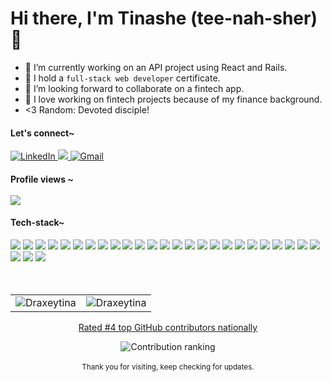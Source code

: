 <h1> Hi there, I'm Tinashe (tee-nah-sher)👋 </h1>

- 🔭 I’m currently working on an API project using React and Rails. 
- 🌱 I hold a `full-stack web developer` certificate.
- 👯 I’m looking forward to collaborate on a fintech app.
- 🤟 I love working on fintech projects because of my finance background.
- <3 Random: Devoted disciple!

<div align="left">
  <h4>Let's connect~</h4>
  <a  href="https://www.linkedin.com/in/timothy-tinashe-murambinda" target="_blank">
    <img alt="LinkedIn" src="https://img.shields.io/badge/linkedin%20-%230077B5.svg?&style=plastic&logo=linkedin&logoColor=white" />
  </a>
  <a href="https://twitter.com/tinamura2" target="_blank">
    <img src="https://img.shields.io/badge/twitter-%2300acee.svg?&style=plastic&logo=twitter&logoColor=white&alt=twitter" />
  </a>
  <a href="mailto:tinashemurambinda@gmail.com">
    <img  alt="Gmail" src="https://img.shields.io/badge/Gmail-D14836?style=plastic&logo=gmail&logoColor=white" />
  <a/>
  <br>
</div>


<h4 align="left"> 
  Profile views ~ <br><br>
  <img src="https://profile-counter.glitch.me/Draxeytina/count.svg" />
</h4>

<!-- https://github.com/alexandresanlim/Badges4-README.md-Profile -->
<h4 align="left">Tech-stack~</h4>
<div align="left">
  <img src="https://img.shields.io/badge/javascript-%23323330.svg?style=plastic&logo=javascript&logoColor=%23F7DF1E" />
  <img src="https://img.shields.io/badge/typeScript-007ACC?style=plastic&logo=typescript&logoColor=white" />
  <img src="https://img.shields.io/badge/react-%2320232a.svg?style=plastic&logo=react&logoColor=%2361DAFB" />
  <img src="https://img.shields.io/badge/ruby-%23CC342D.svg?style=plastic&logo=ruby&logoColor=white" />
  <img src="https://img.shields.io/badge/rails-%23CC0000.svg?style=plastic&logo=ruby-on-rails&logoColor=white" />
  <img src="https://img.shields.io/badge/angular-DD0031?style=plastic&logo=angular&logoColor=white" />
  <img src="https://img.shields.io/badge/ESLint-4B3263?style=plastic&logo=eslint&logoColor=white" />
  <img src="https://img.shields.io/badge/html5-%23E34F26.svg?style=plastic&logo=html5&logoColor=white" />
  <img src="https://img.shields.io/badge/css3-%231572B6.svg?style=plastic&logo=css3&logoColor=white" />
  <img src="https://img.shields.io/badge/sass-hotpink.svg?style=plastic&logo=SASS&logoColor=white" />
  <img src="https://img.shields.io/badge/bootstrap-%23563D7C.svg?style=plastic&logo=bootstrap&logoColor=white" />
  <img src="https://img.shields.io/badge/figma-F24E1E?style=plastic&logo=figma&logoColor=white" />
  <img src="https://img.shields.io/badge/canva-%2300C4CC.svg?&style=plastic&logo=Canva&logoColor=white" />
  <img src="https://img.shields.io/badge/unsplash-000000?style=plastic&logo=Unsplash&logoColor=white" />
  <img src="https://img.shields.io/badge/netlify-00C7B7?style=plastic&logo=netlify&logoColor=white" />
  <img src="https://img.shields.io/badge/heroku-430098?style=plastic&logo=heroku&logoColor=white" />
  <img src="https://img.shields.io/badge/vercel-000000?style=plastic&logo=vercel&logoColor=white" />
  <img src="https://img.shields.io/badge/git-%23F05033.svg?style=plastic&logo=git&logoColor=white" />
  <img src="https://img.shields.io/badge/github-%23121011.svg?style=plastic&logo=github&logoColor=white" />
  <img src="https://img.shields.io/badge/npm-%23000000.svg?style=plastic&logo=npm&logoColor=white" />
  <img src="https://img.shields.io/badge/yarn-%232C8EBB.svg?style=plastic&logo=yarn&logoColor=white" />
  <img src="https://img.shields.io/badge/-jest-%23C21325?style=plastic&logo=jest&logoColor=white" />
  <img src="https://img.shields.io/badge/-mocha-%238D6748?style=plastic&logo=mocha&logoColor=white" />
  <img src="https://img.shields.io/badge/-selenium-%43B02A?style=plastic&logo=selenium&logoColor=white" />
  <img src="https://img.shields.io/badge/postgres-%23316192.svg?style=plastic&logo=postgresql&logoColor=white" />
  <img src="https://img.shields.io/badge/mysql-%2300f.svg?style=plastic&logo=mysql&logoColor=white" />
  <img src="https://img.shields.io/badge/Microsoft%20SQL%20Sever-CC2927?style=plastic&logo=microsoft%20sql%20server&logoColor=white" />
  <img src="https://img.shields.io/badge/mysql-%2300f.svg?style=plastic&logo=mysql&logoColor=white" />
  <br>
</div>
  
<br>
<br>
  
<table align="center">
  <tr>
   
  <td>
    <img src="https://github-readme-stats.vercel.app/api?username=Draxeytina&include_all_commits=true&count_private=true&show_icons=true&line_height=20&title_color=7A7ADB&icon_color=2234AE&text_color=D3D3D3&bg_color=0,000000,130F40" alt="Draxeytina" />
  <td>
    <img src="https://github-readme-stats.vercel.app/api/top-langs?username=Draxeytina&show_icons=true&locale=en&layout=compact&title_color=7A7ADB&icon_color=2234AE&text_color=D3D3D3&bg_color=0,000000,130F40" alt="Draxeytina" />
    </td>
  </tr>
</table>
  
<div align="center">
 <a href="https://commits.top/zimbabwe_public.html"><p>Rated #4 top GitHub contributors nationally</p></a>
 <img src="https://user-images.githubusercontent.com/59999191/204917455-d54abeaa-137f-4aec-ad89-1efaaafc5992.png" alt="Contribution ranking" />
</div>
<br>
<!-- 
[![Ashutosh's github activity graph](https://github-readme-activity-graph.cyclic.app/graph?username=Draxeytina&theme=react-dark)](https://github.com/ashutosh00710/github-readme-activity-graph) -->
 
<div  align="center">
  <small>Thank you for visiting, keep checking for updates.</small>
</div>
